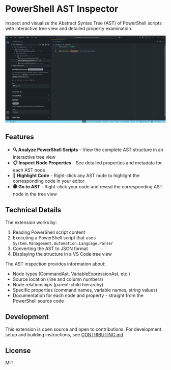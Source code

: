 # PowerShell AST Inspector

Inspect and visualize the Abstract Syntax Tree (AST) of PowerShell scripts with
interactive tree view and detailed property examination.

![Extension Demo](./assets/README/Screenshot.png)

## Features

- **🔍 Analyze PowerShell Scripts** - View the complete AST structure in an
  interactive tree view
- **📋 Inspect Node Properties** - See detailed properties and metadata for each
  AST node
- **🎯 Highlight Code** - Right-click any AST node to highlight the
  corresponding code in your editor
- **🕵️ Go to AST** - Right-click your code and reveal the corresponding AST node
  in the tree view

## Technical Details

The extension works by:

1. Reading PowerShell script content
2. Executing a PowerShell script that uses
   `System.Management.Automation.Language.Parser`
3. Converting the AST to JSON format
4. Displaying the structure in a VS Code tree view

The AST inspection provides information about:
- Node types (CommandAst, VariableExpressionAst, etc.)
- Source location (line and column numbers)
- Node relationships (parent-child hierarchy)
- Specific properties (command names, variable names, string values)
- Documentation for each node and property - straight from the PowerShell source
  code

## Development

This extension is open source and open to contributions. For development setup
and building instructions, see [CONTRIBUTING.md](CONTRIBUTING.md).

## License

MIT
